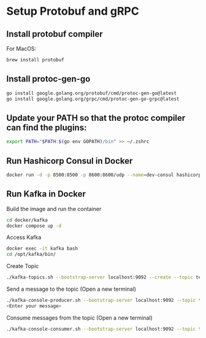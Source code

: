 # Setup Protobuf and gRPC
## Install protobuf compiler
For MacOS:
```bash
brew install protobuf
```
## Install protoc-gen-go
```bash
go install google.golang.org/protobuf/cmd/protoc-gen-go@latest
go install google.golang.org/grpc/cmd/protoc-gen-go-grpc@latest
```

## Update your PATH so that the protoc compiler can find the plugins:
```bash
export PATH="$PATH:$(go env GOPATH)/bin" >> ~/.zshrc
```

## Run Hashicorp Consul in Docker
```bash
docker run -d -p 8500:8500 -p 8600:8600/udp --name=dev-consul hashicorp/consul:latest agent -server -ui -node=server-1 -bootstrap-expect=1 -client=0.0.0.0
```

## Run Kafka in Docker
Build the image and run the container
```bash
cd docker/kafka
docker compose up -d
```
Access Kafka
```bash
docker exec -it kafka bash
cd /opt/kafka/bin/
```

Create Topic
```bash
./kafka-topics.sh --bootstrap-server localhost:9092 --create --topic test 
```

Send a message to the topic (Open a new terminal)
```bash
./kafka-console-producer.sh --bootstrap-server localhost:9092 --topic test
<Enter your message>
```
Consume messages from the topic (Open a new terminal)
```bash
./kafka-console-consumer.sh --bootstrap-server localhost:9092 --topic test --from-beginning

```